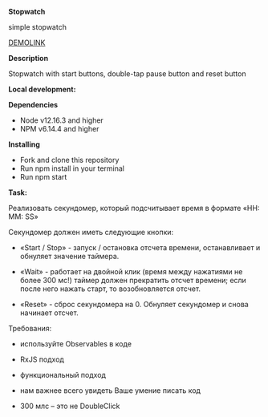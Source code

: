 <b>Stopwatch</b>

 simple stopwatch

[DEMOLINK](https://Bogdan-Kotsupey.github.io/stopwatch)

<b>Description</b>

Stopwatch with start buttons, double-tap pause button and reset button

<b>Local development:</b>

<b>Dependencies</b>
<ul>
  <li>Node v12.16.3 and higher</li>
  <li>NPM v6.14.4 and higher</li>
</ul>

<b>Installing</b>

<ul>
  <li>Fork and clone this repository</li>
  <li>Run npm install in your terminal</li>
  <li>Run npm start</li>
</ul>

<b>Task:</b>

Реализовать секундомер, который подсчитывает время в формате «HH: MM: SS»

Секундомер должен иметь следующие кнопки:

* «Start / Stop» - запуск / остановка отсчета времени, останавливает и обнуляет значение таймера.

* «Wait» - работает на двойной клик (время между нажатиями не более 300 мс!) таймер должен прекратить отсчет времени; если после него нажать старт, то возобновляется отсчет.

* «Reset» - сброс секундомера  на 0.  Обнуляет секундомер и снова начинает отсчет.

Требования:

 - используйте Observables в коде

 - RxJS подход

 - функциональный подход

 - нам важнее всего увидеть Ваше умение писать код

- 300 млс – это не DoubleClick 
